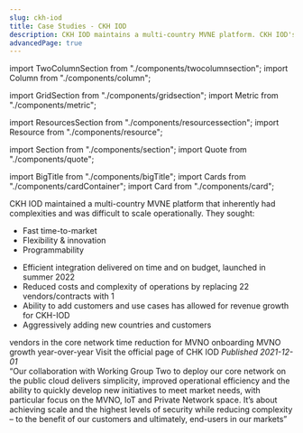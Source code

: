 ```yaml
---
slug: ckh-iod
title: Case Studies - CKH IOD
description: CKH IOD maintains a multi-country MVNE platform. CKH IOD's original platform had unforeseen complexities reducing the ability to innovate and provide a scalable solution. The aged platform was not able to scale with its growth and required a future-proof mobile core network for its multi-tenancy business model.
advancedPage: true
---
```


import TwoColumnSection from "./components/twocolumnsection";
import Column from "./components/column";

import GridSection from "./components/gridsection";
import Metric from "./components/metric";

import ResourcesSection from "./components/resourcessection";
import Resource from "./components/resource";

import Section from "./components/section";
import Quote from "./components/quote";

import BigTitle from "./components/bigTitle";
import Cards from "./components/cardContainer";
import Card from "./components/card";

<TwoColumnSection>

  <Column sticky>
    <BigTitle pillText="MVNE" logoUrl="/img/ckh.svg">
    </BigTitle>
  </Column>

  <Column>
    <Cards>
      <Card label="CHALLENGE" title="CKH IOD is a cross-country group unit within the Hutchison conglomerate, with MVNE operations across Europe.">
        CKH IOD maintained a multi-country MVNE platform that inherently had complexities and was difficult to scale operationally. They sought:
        <ul>
          <li>Fast time-to-market</li>
          <li>Flexibility & innovation</li>
          <li>Programmability</li>
        </ul>
      </Card>
      <Card label="SOLUTION" title="A single, multi-country mobile core solution that is secure and future-proof and enables business growth.">
        <ul>
          <li>Efficient integration delivered on time and on budget, launched in summer 2022</li>
          <li>Reduced costs and complexity of operations by replacing 22 vendors/contracts with 1</li>
          <li>Ability to add customers and use cases has allowed for revenue growth for CKH-IOD</li>
          <li>Aggressively adding new countries and customers</li>
        </ul>
      </Card>
    </Cards>
  </Column>
  
</TwoColumnSection>

<GridSection bgColor="#232e33">
  <Metric title="22 to 1">vendors in the core network</Metric>
  <Metric title="8 months to 8 weeks">time reduction for MVNO onboarding</Metric>
  <Metric title="100%">MVNO growth year-over-year</Metric>
</GridSection>

<ResourcesSection>
  <Resource title="hthkh.com" link="https://www.hthkh.com/en/global/home.php">Visit the official page of CHK IOD</Resource>
  <Resource title="Press Release" link="https://www.wgtwo.com/blog/ckh-iod-wg2-public-cloud/"><em>Published 2021-12-01</em></Resource>
</ResourcesSection>

<Section bgColor="#f6f6f6">
  <Quote by="Joe Parker, CEO of CKH IOD">
    “Our collaboration with Working Group Two to deploy our core network on the public cloud delivers simplicity, improved operational efficiency and the ability to quickly develop new initiatives to meet market needs, with particular focus on the MVNO, IoT and Private Network space. It’s about achieving scale and the highest levels of security while reducing complexity – to the benefit of our customers and ultimately, end-users in our markets”
  </Quote>
</Section>
